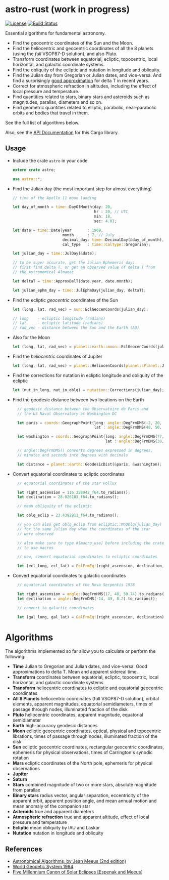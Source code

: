# astro-rust (work in progress)

[![License](https://img.shields.io/packagist/l/doctrine/orm.svg)](https://github.com/saurvs/astro-rust/blob/master/LICENSE.md) [![Build Status](https://travis-ci.org/saurvs/astro-rust.svg?branch=master)](https://travis-ci.org/saurvs/astro-rust)

Essential algorithms for fundamental astronomy.

* Find the geocentric coordinates of the Sun and the Moon.
* Find the heliocentric and geocentric coordinates of all the 8 planets (using the *full* VSOP87-D solution), and also Pluto.
* Transform coordinates between equatorial, ecliptic, topocentric, local horizontal, and galactic coordinate systems.
* Find the obliquity of the ecliptic and nutation in longitude and obliquity.
* Find the Julian day from Gregorian or Julian dates, and vice-versa. And find a surprisingly [good approximation](http://eclipse.gsfc.nasa.gov/SEcat5/uncertainty.html) for delta T in recent years.
* Correct for atmospheric refraction in altitudes, including the effect of local pressure and temperature.
* Find quantities related to stars, binary stars and asteroids such as magnitudes, parallax, diameters and so on.
* Find geometric quantities related to elliptic, parabolic, near-parabolic orbits and bodies that travel in them.

See the full list of algorithms below.

Also, see the [API Documentation](https://saurvs.github.io/astro-rust/) for this Cargo library.

## Usage

* Include the crate ```astro``` in your code
  ```rust
  extern crate astro;

  use astro::*;
  ```

* Find the Julian day (the most important step for almost everything)
  ```rust
  // time of the Apollo 11 moon landing

  let day_of_month = time::DayOfMonth{day: 20,
				 			          hr : 20, // UTC
                                      min: 18,
                                      sec: 4.0};

  let date = time::Date{year       : 1969,
                        month      : 7, // July
                        decimal_day: time::DecimalDay(&day_of_month),
                        cal_type   : time::CalType::Gregorian};

  let julian_day = time::JulDay(&date);

  // to be super accurate, get the Julian Ephemeris day;
  // first find delta T, or get an observed value of delta T from
  // the Astronomical Almanac

  let deltaT = time::ApproxDelT(date.year, date.month);

  let julian_ephm_day = time::JulEphmDay(julian_day, deltaT);

  ```

* Find the ecliptic *geocentric* coordinates of the Sun
  ```rust
  let (long, lat, rad_vec) = sun::EclGeocenCoords(julian_day);

  // long    - ecliptic longitude (radians)
  // lat     - ecliptic latitude (radians)
  // rad_vec - distance between the Sun and the Earth (AU)
  ```

* Also for the Moon
  ```rust
  let (long, lat, rad_vec) = planet::earth::moon::EclGeocenCoords(julian_day);
  ```

* Find the *heliocentric* coordinates of Jupiter
  ```rust
  let (long, lat, rad_vec) = planet::HeliocenCoords(planet::Planet::Jupiter, julian_day);
  ```

* Find the corrections for nutation in ecliptic longitude and obliquity of the ecliptic
  ```rust
  let (nut_in_long, nut_in_oblq) = nutation::Corrections(julian_day);
  ```

* Find the geodesic distance between two locations on the Earth
  ```rust
	// geodesic distance between the Observatoire de Paris and
    // the US Naval Observatory at Washington DC

    let paris = coords::GeographPoint{long: angle::DegFrmDMS(-2, 20, 14.0).to_radians(),
                                      lat : angle::DegFrmDMS(48, 50, 11.0).to_radians()};

    let washington = coords::GeographPoint{long: angle::DegFrmDMS(77,  3, 56.0).to_radians(),
                                           lat : angle::DegFrmDMS(38, 55, 17.0).to_radians()};

	// angle::DegFrmDMS() converts degrees expressed in degrees,
	// minutes and seconds into degrees with decimals

    let distance = planet::earth::GeodesicDist(&paris, &washington); // in meters
  ```

* Convert equatorial coordinates to ecliptic coordinates
  ```rust
	// equatorial coordinates of the star Pollux

    let right_ascension = 116.328942_f64.to_radians();
    let declination = 28.026183_f64.to_radians();

    // mean obliquity of the ecliptic

    let oblq_eclip = 23.4392911_f64.to_radians();

    // you can also get oblq_eclip from ecliptic::MnOblq(julian_day)
    // for the same Julian day when the coordinates of the star
    // were observed

    // also make sure to type #[macro_use] before including the crate
    // to use macros

    // now, convert equatorial coordinates to ecliptic coordinates

    let (ecl_long, ecl_lat) = EclFrmEq!(right_ascension, declination, oblq_eclip);
  ```

* Convert equatorial coordinates to galactic coordinates
  ```rust
	// equatorial coordinates of the Nova Serpentis 1978

    let right_ascension = angle::DegFrmHMS(17, 48, 59.74).to_radians();
    let declination = angle::DegFrmDMS(-14, 43, 8.2).to_radians();

    // convert to galactic coordinates

    let (gal_long, gal_lat) = GalFrmEq!(right_ascension, declination);
  ```

# Algorithms

The algorithms implemented so far allow you to calculate or perform the following:

* **Time** Julian to Gregorian and Julian dates, and vice-versa. Good approximations to delta T. Mean and apparent sidereal time.
* **Transform** coordinates between equatorial, ecliptic, topocentric, local horizontal, and galactic coordinate systems
* **Transform** heliocentric coordinates to ecliptic and equatorial geocentric coordinates
* **All 8 Planets** heliocentric coordinates (full VSOP87-D solution), orbital elements, apparent magnitudes, equatorial semidiameters, times of passage through nodes, illuminated fraction of the disk
* **Pluto** heliocentric coordinates, apparent magnitude, equatorial semidiameter
* **Earth** high-accuracy geodesic distances
* **Moon** ecliptic geocentric coordinates, optical, physical and topocentric librations, times of passage through nodes,
illuminated fraction of the disk
* **Sun** ecliptic geocentric coordinates, rectangular geocentric coordinates, ephemeris for physical observations, times of Carrington's synodic rotation
* **Mars** ecliptic coordinates of the North pole, ephemeris for physical observations
* **Jupiter**
* **Saturn**
* **Stars** combined magnitude of two or more stars, absolute magnitude from parallax
* **Binary stars** radius vector, angular separation, eccentricity of the apparent orbit, apparent position angle, and mean annual motion and mean anomaly of the companion star
* **Asteroids** true and apparent diameters
* **Atmospheric refraction** true and apparent altitude, effect of local pressure and temperature
* **Ecliptic** mean obliquity by IAU and Laskar
* **Nutation** nutation in longitude and obliquity

## References
* [Astronomical Algorithms, by Jean Meeus (2nd edition)](http://www.willbell.com/math/mc1.htm)
* [World Geodetic System 1984](https://confluence.qps.nl/pages/viewpage.action?pageId=29855173)
* [Five Millennium Canon of Solar Eclipses [Espenak and Meeus]](http://eclipse.gsfc.nasa.gov/SEcat5/deltatpoly.html)
